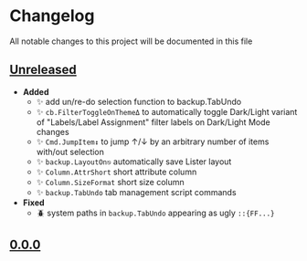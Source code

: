 # Changelog
All notable changes to this project will be documented in this file

[unreleased]: https://github.com/eugenesvk/DOpus.ext/compare/0.0.0...HEAD
## [Unreleased]
<!-- - __Added__ -->
  <!-- + :sparkles:  -->
  <!-- new features -->
<!-- - __Changed__ -->
  <!-- +   -->
  <!-- changes in existing functionality -->
<!-- - __Fixed__ -->
  <!-- + :beetle:  -->
  <!-- bug fixes -->
<!-- - __Deprecated__ -->
  <!-- + :poop:  -->
  <!-- soon-to-be removed features -->
<!-- - __Removed__ -->
  <!-- + :wastebasket:  -->
  <!-- now removed features -->
<!-- - __Security__ -->
  <!-- + :lock:  -->
  <!-- vulnerabilities -->

- __Added__
  + :sparkles: add un/re-do selection function to backup.TabUndo
  + :sparkles: `cb.FilterToggleOnThemeΔ` to automatically toggle Dark/Light variant of "Labels/Label Assignment" filter labels on Dark/Light Mode changes
  + :sparkles: `Cmd.JumpItem↕` to jump ↑/↓ by an arbitrary number of items with/out selection
  + :sparkles: `backup.LayoutOn⎋` automatically save Lister layout
  + :sparkles: `Column.AttrShort` short attribute column
  + :sparkles: `Column.SizeFormat` short size column
  + :sparkles: `backup.TabUndo` tab management script commands
- __Fixed__
  + :beetle: system paths in `backup.TabUndo` appearing as ugly `::{FF...}`

[0.0.0]: https://github.com/eugenesvk/DOpus.ext/releases/tag/0.0.0
## [0.0.0]
